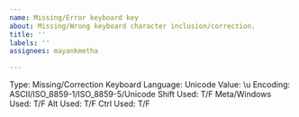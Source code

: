 ```yaml
---
name: Missing/Error keyboard key
about: Missing/Wrong keyboard character inclusion/correction.
title: ''
labels: ''
assignees: mayankmetha

---
```


Type: Missing/Correction
Keyboard Language:
Unicode Value: \u
Encoding: ASCII/ISO_8859-1/ISO_8859-5/Unicode
Shift Used: T/F
Meta/Windows Used: T/F
Alt Used: T/F
Ctrl Used: T/F
